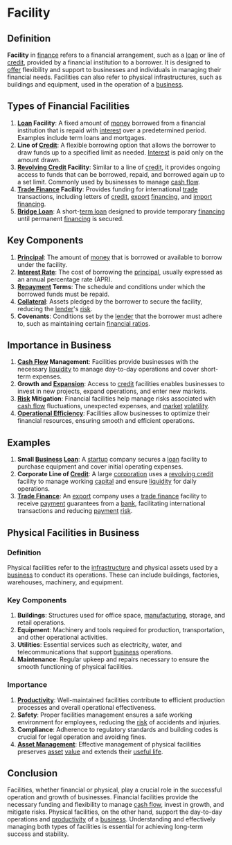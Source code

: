 # Facility

## Definition
**Facility** in [finance](../f/finance.md) refers to a financial arrangement, such as a [loan](../l/loan.md) or line of [credit](../c/credit.md), provided by a financial institution to a borrower. It is designed to [offer](../o/offer.md) flexibility and support to businesses and individuals in managing their financial needs. Facilities can also refer to physical infrastructures, such as buildings and equipment, used in the operation of a [business](../b/business.md).

## Types of Financial Facilities
1. **[Loan](../l/loan.md) Facility**: A fixed amount of [money](../m/money.md) borrowed from a financial institution that is repaid with [interest](../i/interest.md) over a predetermined period. Examples include term loans and mortgages.
2. **Line of [Credit](../c/credit.md)**: A flexible borrowing option that allows the borrower to draw funds up to a specified limit as needed. [Interest](../i/interest.md) is paid only on the amount drawn.
3. **[Revolving Credit](../r/revolving_credit.md) Facility**: Similar to a line of [credit](../c/credit.md), it provides ongoing access to funds that can be borrowed, repaid, and borrowed again up to a set limit. Commonly used by businesses to manage [cash flow](../c/cash_flow.md).
4. **[Trade Finance](../t/trade_finance.md) Facility**: Provides funding for international [trade](../t/trade.md) transactions, including letters of [credit](../c/credit.md), [export](../e/export.md) [financing](../f/financing.md), and [import](../i/import.md) [financing](../f/financing.md).
5. **[Bridge Loan](../b/bridge_loan.md)**: A short-[term loan](../t/term_loan.md) designed to provide temporary [financing](../f/financing.md) until permanent [financing](../f/financing.md) is secured.

## Key Components
1. **[Principal](../p/principal.md)**: The amount of [money](../m/money.md) that is borrowed or available to borrow under the facility.
2. **[Interest Rate](../i/interest_rate.md)**: The cost of borrowing the [principal](../p/principal.md), usually expressed as an annual percentage rate (APR).
3. **[Repayment](../r/repayment.md) Terms**: The schedule and conditions under which the borrowed funds must be repaid.
4. **[Collateral](../c/collateral.md)**: Assets pledged by the borrower to secure the facility, reducing the [lender](../l/lender.md)'s [risk](../r/risk.md).
5. **Covenants**: Conditions set by the [lender](../l/lender.md) that the borrower must adhere to, such as maintaining certain [financial ratios](../f/financial_ratios.md).

## Importance in Business
1. **[Cash Flow](../c/cash_flow.md) Management**: Facilities provide businesses with the necessary [liquidity](../l/liquidity.md) to manage day-to-day operations and cover short-term expenses.
2. **Growth and [Expansion](../e/expansion.md)**: Access to [credit](../c/credit.md) facilities enables businesses to invest in new projects, expand operations, and enter new markets.
3. **[Risk](../r/risk.md) Mitigation**: Financial facilities help manage risks associated with [cash flow](../c/cash_flow.md) fluctuations, unexpected expenses, and [market](../m/market.md) [volatility](../v/volatility.md).
4. **[Operational Efficiency](../o/operational_efficiency_in_trading.md)**: Facilities allow businesses to optimize their financial resources, ensuring smooth and efficient operations.

## Examples
1. **Small [Business](../b/business.md) [Loan](../l/loan.md)**: A [startup](../s/startup.md) company secures a [loan](../l/loan.md) facility to purchase equipment and cover initial operating expenses.
2. **Corporate Line of [Credit](../c/credit.md)**: A large [corporation](../c/corporation.md) uses a [revolving credit](../r/revolving_credit.md) facility to manage working [capital](../c/capital.md) and ensure [liquidity](../l/liquidity.md) for daily operations.
3. **[Trade Finance](../t/trade_finance.md)**: An [export](../e/export.md) company uses a [trade finance](../t/trade_finance.md) facility to receive [payment](../p/payment.md) guarantees from a [bank](../b/bank.md), facilitating international transactions and reducing [payment](../p/payment.md) [risk](../r/risk.md).

## Physical Facilities in Business
### Definition
Physical facilities refer to the [infrastructure](../i/infrastructure.md) and physical assets used by a [business](../b/business.md) to conduct its operations. These can include buildings, factories, warehouses, machinery, and equipment.

### Key Components
1. **Buildings**: Structures used for office space, [manufacturing](../m/manufacturing.md), storage, and retail operations.
2. **Equipment**: Machinery and tools required for production, transportation, and other operational activities.
3. **Utilities**: Essential services such as electricity, water, and telecommunications that support [business](../b/business.md) operations.
4. **Maintenance**: Regular upkeep and repairs necessary to ensure the smooth functioning of physical facilities.

### Importance
1. **[Productivity](../p/productivity.md)**: Well-maintained facilities contribute to efficient production processes and overall operational effectiveness.
2. **Safety**: Proper facilities management ensures a safe working environment for employees, reducing the [risk](../r/risk.md) of accidents and injuries.
3. **Compliance**: Adherence to regulatory standards and building codes is crucial for legal operation and avoiding fines.
4. **[Asset Management](../a/asset_management.md)**: Effective management of physical facilities preserves [asset](../a/asset.md) [value](../v/value.md) and extends their [useful life](../u/useful_life.md).

## Conclusion
Facilities, whether financial or physical, play a crucial role in the successful operation and growth of businesses. Financial facilities provide the necessary funding and flexibility to manage [cash flow](../c/cash_flow.md), invest in growth, and mitigate risks. Physical facilities, on the other hand, support the day-to-day operations and [productivity](../p/productivity.md) of a [business](../b/business.md). Understanding and effectively managing both types of facilities is essential for achieving long-term success and stability.

